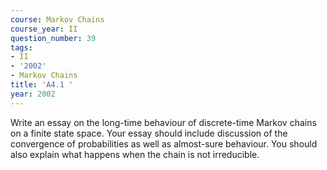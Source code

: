 ```yaml
---
course: Markov Chains
course_year: II
question_number: 39
tags:
- II
- '2002'
- Markov Chains
title: 'A4.1 '
year: 2002
---
```



Write an essay on the long-time behaviour of discrete-time Markov chains on a finite state space. Your essay should include discussion of the convergence of probabilities as well as almost-sure behaviour. You should also explain what happens when the chain is not irreducible.
